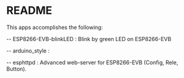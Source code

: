 README
======

This apps accomplishes the following:

-- ESP8266-EVB-blinkLED : Blink by green LED on ESP8266-EVB

-- arduino_style :

-- esphttpd : Advanced web-server for ESP8266-EVB (Config, Rele, Button).
